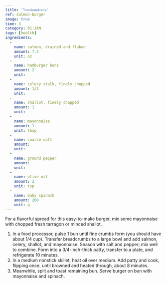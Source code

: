 ```yaml
---
title: 'โยคะก่อนเข้านอน'
ref: salmon-burger
image: true
time: 3
category: 01:JAN
tags: [health]
ingredients:
  -
    name: salmon, drained and flaked
    amount: 7.5
    unit: oz
  -
    name: hamburger buns
    amount: 2
    unit:
  -
    name: celery stalk, finely chopped
    amount: 1/2
    unit:
  -
    name: shallot, finely chopped
    amount: 1
    unit:
  -
    name: mayonnaise
    amount: 1
    unit: tbsp
  -
    name: coarse salt
    amount:
    unit:
  -
    name: ground pepper
    amount:
    unit:
  -
    name: olive oil
    amount: 2
    unit: tsp
  -
    name: baby spinach
    amount: 200
    unit: g
---
```


For a flavorful spread for this easy-to-make burger, mix some mayonnaise with chopped fresh tarragon or minced shallot.

1. In a food processor, pulse 1 bun until fine crumbs form (you should have about 1/4 cup). Transfer breadcrumbs to a large bowl and add salmon, celery, shallot, and mayonnaise. Season with salt and pepper; mix well to combine. Form into a 3/4-inch-thick patty, transfer to a plate, and refrigerate 10 minutes.
2. In a medium nonstick skillet, heat oil over medium. Add patty and cook, flipping once, until browned and heated through, about 8 minutes.
3. Meanwhile, split and toast remaining bun. Serve burger on bun with mayonnaise and spinach.
